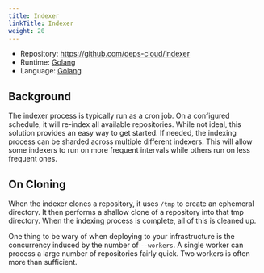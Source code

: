 ```yaml
---
title: Indexer
linkTitle: Indexer
weight: 20
---
```


* Repository: https://github.com/deps-cloud/indexer
* Runtime: [Golang](https://golang.org/)
* Language: [Golang](https://golang.org/)

## Background

The indexer process is typically run as a cron job.
On a configured schedule, it will re-index all available repositories.
While not ideal, this solution provides an easy way to get started.
If needed, the indexing process can be sharded across multiple different indexers.
This will allow some indexers to run on more frequent intervals while others run on less frequent ones.

## On Cloning

When the indexer clones a repository, it uses `/tmp` to create an ephemeral directory.
It then performs a shallow clone of a repository into that tmp directory.
When the indexing process is complete, all of this is cleaned up.

One thing to be wary of when deploying to your infrastructure is the concurrency induced by the number of `--workers`.
A single worker can process a large number of repositories fairly quick.
Two workers is often more than sufficient.
